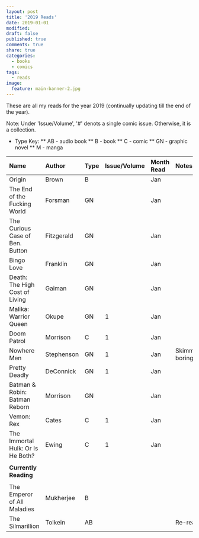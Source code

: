 ```yaml
---
layout: post
title: '2019 Reads'
date: 2019-01-01
modified:
draft: false
published: true
comments: true
share: true
categories:
  - books
  - comics
tags:
  - reads
image:
  feature: main-banner-2.jpg
---
```


These are all my reads for the year 2019 (continually updating till the end of the year).

Note: Under 'Issue/Volume', '#' denots a single comic issue. Otherwise, it is a collection.

* Type Key:
    ** AB - audio book
    ** B - book
    ** C - comic
    ** GN - graphic novel
    ** M - manga

| Name                               | Author     | Type  | Issue/Volume | Month Read   | Notes               |
|:-----------------------------------|:-----------|:------|:-------------|:-------------|:--------------------|
| Origin                             | Brown      | B     |              | Jan          |                     |
| The End of the Fucking World       | Forsman    | GN    |              | Jan          |                     |
| The Curious Case of Ben. Button    | Fitzgerald | GN    |              | Jan          |                     |
| Bingo Love                         | Franklin   | GN    |              | Jan          |                     |
| Death: The High Cost of Living     | Gaiman     | GN    |              | Jan          |                     |
| Malika: Warrior Queen              | Okupe      | GN    | 1            | Jan          |                     |
| Doom Patrol                        | Morrison   | C     | 1            | Jan          |                     |
| Nowhere Men                        | Stephenson | GN    | 1            | Jan          | Skimmed, boring     |
| Pretty Deadly                      | DeConnick  | GN    | 1            | Jan          |                     |
| Batman & Robin: Batman Reborn      | Morrison   | GN    |              | Jan          |                     |
| Vemon: Rex                         | Cates      | C     | 1            | Jan          |                     |
| The Immortal Hulk: Or Is He Both?  | Ewing      | C     | 1            | Jan          |                     |
|                                    |            |       |              |              |                     |
| <b>Currently Reading</b>           |            |       |              |              |                     |
|                                    |            |       |              |              |                     |
| The Emperor of All Maladies        | Mukherjee  | B     |              |              |                     |
| The Silmarillion                   | Tolkein    | AB    |              |              | Re-read             |

